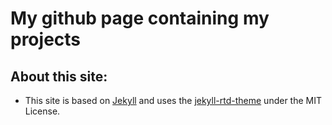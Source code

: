 # My github page containing my projects 


## About this site:

- This site is based on [Jekyll](https://jekyllrb.com/) and uses the [jekyll-rtd-theme](https://github.com/rundocs/jekyll-rtd-theme/tree/5590dc2c762cb733acc44abc4366f3602af9273e) under the MIT License.


